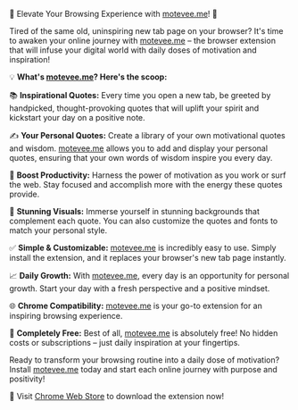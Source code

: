 🌟 Elevate Your Browsing Experience with [motevee.me](https://motevee.me/)! 🌟

Tired of the same old, uninspiring new tab page on your browser?
It's time to awaken your online journey with [motevee.me](https://motevee.me/) – the browser extension that will infuse your digital world with daily doses of motivation and inspiration!

💡 **What's [motevee.me](https://motevee.me/)? Here's the scoop:**

📚 **Inspirational Quotes:** Every time you open a new tab, be greeted by handpicked, thought-provoking quotes that will uplift your spirit and kickstart your day on a positive note.

✍️ **Your Personal Quotes:** Create a library of your own motivational quotes and wisdom. [motevee.me](https://motevee.me/) allows you to add and display your personal quotes, ensuring that your own words of wisdom inspire you every day.

🚀 **Boost Productivity:** Harness the power of motivation as you work or surf the web. Stay focused and accomplish more with the energy these quotes provide.

🌅 **Stunning Visuals:** Immerse yourself in stunning backgrounds that complement each quote. You can also customize the quotes and fonts to match your personal style.

✅ **Simple & Customizable:** [motevee.me](https://motevee.me/) is incredibly easy to use. Simply install the extension, and it replaces your browser's new tab page instantly.

📈 **Daily Growth:** With [motevee.me](https://motevee.me/), every day is an opportunity for personal growth. Start your day with a fresh perspective and a positive mindset.

🌐 **Chrome Compatibility:** [motevee.me](https://motevee.me/) is your go-to extension for an inspiring browsing experience.

🎁 **Completely Free:** Best of all, [motevee.me](https://motevee.me/) is absolutely free! No hidden costs or subscriptions – just daily inspiration at your fingertips.

Ready to transform your browsing routine into a daily dose of motivation?
Install [motevee.me](https://motevee.me/) today and start each online journey with purpose and positivity!

🔗 Visit [Chrome Web Store](https://chrome.google.com/webstore/category/extensions) to download the extension now!
